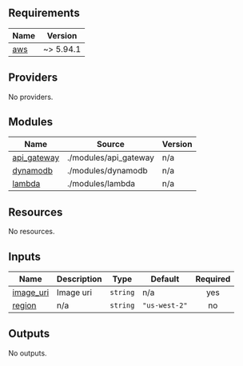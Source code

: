 <!-- BEGIN_TF_DOCS -->
## Requirements

| Name | Version |
|------|---------|
| <a name="requirement_aws"></a> [aws](#requirement\_aws) | ~> 5.94.1 |

## Providers

No providers.

## Modules

| Name | Source | Version |
|------|--------|---------|
| <a name="module_api_gateway"></a> [api\_gateway](#module\_api\_gateway) | ./modules/api_gateway | n/a |
| <a name="module_dynamodb"></a> [dynamodb](#module\_dynamodb) | ./modules/dynamodb | n/a |
| <a name="module_lambda"></a> [lambda](#module\_lambda) | ./modules/lambda | n/a |

## Resources

No resources.

## Inputs

| Name | Description | Type | Default | Required |
|------|-------------|------|---------|:--------:|
| <a name="input_image_uri"></a> [image\_uri](#input\_image\_uri) | Image uri | `string` | n/a | yes |
| <a name="input_region"></a> [region](#input\_region) | n/a | `string` | `"us-west-2"` | no |

## Outputs

No outputs.
<!-- END_TF_DOCS -->